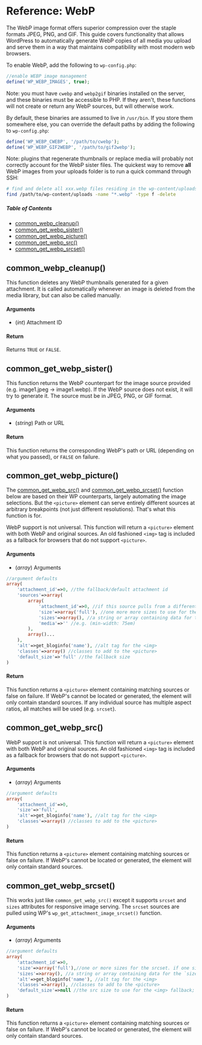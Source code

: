 # Reference: WebP

The WebP image format offers superior compression over the staple formats JPEG, PNG, and GIF. This guide covers functionality that allows WordPress to automatically generate WebP copies of all media you upload and serve them in a way that maintains compatibility with most modern web browsers.

To enable WebP, add the following to `wp-config.php`:

```php
//enable WEBP image management
define('WP_WEBP_IMAGES', true);
```

Note: you must have `cwebp` and `webp2gif` binaries installed on the server, and these binaries must be accessible to PHP. If they aren't, these functions will not create or return any WebP sources, but will otherwise work.

By default, these binaries are assumed to live in `/usr/bin`. If you store them somewhere else, you can override the default paths by adding the following to `wp-config.php`:

```php
define('WP_WEBP_CWEBP', '/path/to/cwebp');
define('WP_WEBP_GIF2WEBP', '/path/to/gif2webp');
```

Note: plugins that regenerate thumbnails or replace media will probably not correctly account for the WebP sister files. The quickest way to remove **all** WebP images from your uploads folder is to run a quick command through SSH:

```bash
# find and delete all xxx.webp files residing in the wp-content/uploads folder
find /path/to/wp-content/uploads -name "*.webp" -type f -delete
```



##### Table of Contents

 * [common_webp_cleanup()](#common_webp_cleanup)
 * [common_get_webp_sister()](#common_get_webp_sister)
 * [common_get_webp_picture()](#common_get_webp_picture)
 * [common_get_webp_src()](#common_get_webp_src)
 * [common_get_webp_srcset()](#common_get_webp_srcset)



## common_webp_cleanup()

This function deletes any WebP thumbnails generated for a given attachment. It is called automatically whenever an image is deleted from the media library, but can also be called manually.

#### Arguments

 * (*int*) Attachment ID

#### Return

Returns `TRUE` or `FALSE`.



## common_get_webp_sister()

This function returns the WebP counterpart for the image source provided (e.g. image1.jpeg -> image1.webp). If the WebP source does not exist, it will try to generate it. The source must be in JPEG, PNG, or GIF format.

#### Arguments

 * (*string*) Path or URL

#### Return

This function returns the corresponding WebP's path or URL (depending on what you passed), or `FALSE` on failure.



## common_get_webp_picture()

The [common_get_webp_src()](#common_get_webp_src) and [common_get_webp_srcset()](#common_get_webp_srcset) function below are based on their WP counterparts, largely automating the image selections. But the `<picture>` element can serve entirely different sources at arbitrary breakpoints (not just different resolutions). That's what this function is for.

WebP support is not universal. This function will return a `<picture>` element with both WebP and original sources. An old fashioned `<img>` tag is included as a fallback for browsers that do not support `<picture>`.

#### Arguments

 * (*array*) Arguments

```php
//argument defaults
array(
	'attachment_id'=>0, //the fallback/default attachment id
	'sources'=>array(
		array(
			'attachment_id'=>0, //if this source pulls from a different attachment than the default provided above...
			'size'=>array('full'), //one more more sizes to use for the srcset. if one size is passed, WP will calculate the srcset, otherwise only the specific sizes will be used.
			'sizes'=>array(), //a string or array containing data for the `sizes` attribute, optional
			'media'=>'' //e.g. (min-width: 75em)
		),
		array()...
	),
	'alt'=>get_bloginfo('name'), //alt tag for the <img>
	'classes'=>array() //classes to add to the <picture>
	'default_size'=>'full' //the fallback size
)
```

#### Return

This function returns a `<picture>` element containing matching sources or false on failure. If WebP's cannot be located or generated, the element will only contain standard sources. If any individual source has multiple aspect ratios, all matches will be used (e.g. `srcset`).



## common_get_webp_src()

WebP support is not universal. This function will return a `<picture>` element with both WebP and original sources. An old fashioned `<img>` tag is included as a fallback for browsers that do not support `<picture>`.

#### Arguments

 * (*array*) Arguments

```php
//argument defaults
array(
	'attachment_id'=>0,
	'size'=>'full',
	'alt'=>get_bloginfo('name'), //alt tag for the <img>
	'classes'=>array() //classes to add to the <picture>
)
```

#### Return

This function returns a `<picture>` element containing matching sources or false on failure. If WebP's cannot be located or generated, the element will only contain standard sources.



## common_get_webp_srcset()

This works just like `common_get_webp_src()` except it supports `srcset` and `sizes` attributes for responsive image serving. The `srcset` sources are pulled using WP's `wp_get_attachment_image_srcset()` function.

#### Arguments

 * (*array*) Arguments

```php
//argument defaults
array(
	'attachment_id'=>0,
	'size'=>array('full'),//one or more sizes for the srcset. if one size is passed, WP will calculate the srcset the usual way, otherwise only the specific sizes will be used
	'sizes'=>array(), //a string or array containing data for the `sizes` attribute, optional
	'alt'=>get_bloginfo('name'), //alt tag for the <img>
	'classes'=>array(), //classes to add to the <picture>
	'default_size'=>null //the src size to use for the <img> fallback; defaults to the size passed via 'size'
)
```

#### Return

This function returns a `<picture>` element containing matching sources or false on failure. If WebP's cannot be located or generated, the element will only contain standard sources.